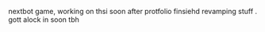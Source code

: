 nextbot game, working on thsi soon after protfolio finsiehd revamping stuff
.
gott alock in soon tbh
